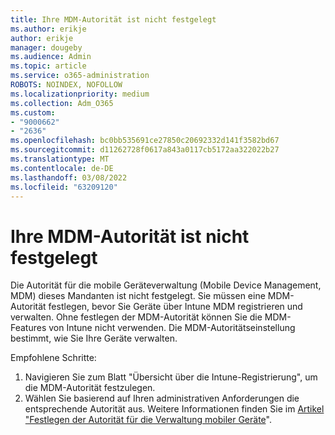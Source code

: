 ```yaml
---
title: Ihre MDM-Autorität ist nicht festgelegt
ms.author: erikje
author: erikje
manager: dougeby
ms.audience: Admin
ms.topic: article
ms.service: o365-administration
ROBOTS: NOINDEX, NOFOLLOW
ms.localizationpriority: medium
ms.collection: Adm_O365
ms.custom:
- "9000662"
- "2636"
ms.openlocfilehash: bc0bb535691ce27850c20692332d141f3582bd67
ms.sourcegitcommit: d11262728f0617a843a0117cb5172aa322022b27
ms.translationtype: MT
ms.contentlocale: de-DE
ms.lasthandoff: 03/08/2022
ms.locfileid: "63209120"
---
```

# <a name="your-mdm-authority-is-not-set"></a>Ihre MDM-Autorität ist nicht festgelegt

Die Autorität für die mobile Geräteverwaltung (Mobile Device Management, MDM) dieses Mandanten ist nicht festgelegt. Sie müssen eine MDM-Autorität festlegen, bevor Sie Geräte über Intune MDM registrieren und verwalten. Ohne festlegen der MDM-Autorität können Sie die MDM-Features von Intune nicht verwenden. Die MDM-Autoritätseinstellung bestimmt, wie Sie Ihre Geräte verwalten.

Empfohlene Schritte:
1. Navigieren Sie zum Blatt "Übersicht über die Intune-Registrierung", um die MDM-Autorität festzulegen.
2. Wählen Sie basierend auf Ihren administrativen Anforderungen die entsprechende Autorität aus. Weitere Informationen finden Sie im [Artikel "Festlegen der Autorität für die Verwaltung mobiler Geräte](https://docs.microsoft.com/intune/mdm-authority-set)".